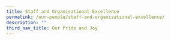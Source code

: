 ```yaml
---
title: Staff and Organisational Excellence
permalink: /our-people/staff-and-organisational-excellence/
description: ""
third_nav_title: Our Pride and Joy
---
```

